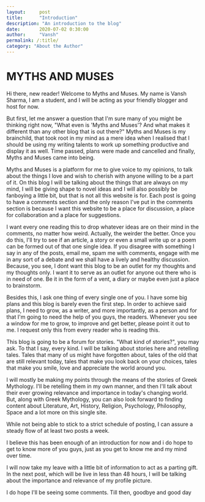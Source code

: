 ```yaml
---
layout:     post
title:      "Introduction"
description: "An introduction to the blog"
date:       2020-07-02 0:30:00
author:     "Vansh"
permalink: /:title/
category: "About the Author"
---
```


# MYTHS AND MUSES

Hi there, new reader! Welcome to Myths and Muses. My name is Vansh Sharma, I am a student, and I will be acting as your friendly blogger and host for now.

But first, let me answer a question that I'm sure many of you might be thinking right now, "What even is 'Myths and Muses'? And what makes it different than any other blog that is out there?" Myths and Muses is my brainchild, that took root in my mind as a mere idea when I realised that I should be using my writing talents to work up something productive and display it as well. Time passed, plans were made and cancelled and finally, Myths and Muses came into being. 

Myths and Muses is a platform for me to give voice to my opinions, to talk about the things I love and wish to cherish with anyone willing to be a part of it. On this blog I will be talking about the things that are always on my mind, I will be giving shape to novel ideas and I will also possibly be fanboying a little bit, but that is not all this website is for. Each post is going to have a comments section and the only reason I've put in the comments section is because I want this website to be a place for discussion, a place for collaboration and a place for suggestions.

I want every one reading this to drop whatever ideas are on their mind in the comments, no matter how weird. Actually, the weirder the better. Once you do this, I'll try to see if an article, a story or even a small write up or a poem can be formed out of that one single idea. If you disagree with something I say in any of the posts, email me, spam me with comments, engage with me in any sort of a debate and we shall have a lively and healthy discussion. Because, you see, I dont want this blog to be an outlet for my thoughts and my thoughts only. I want it to serve as an outlet for anyone out there who is in need of one. Be it in the form  of a vent, a diary or maybe even just a place to brainstorm.

Besides this, I ask one thing of every single one of you. I have some big plans and this blog is barely even the first step. In order to achieve said plans, I need to grow, as a writer, and more importantly, as a person and for that I'm going to need the help of you guys, the readers. Whenever you see a window for me to grow, to improve and get better, please point it out to me. I request only this from every reader who is reading this.

This blog is going to be a forum for stories. "What kind of stories?", you may ask. To that I say, every kind. I will be talking about stories here and retelling tales. Tales that many of us might have forgotten about, tales of the old that are still relevant today, tales that make you look back on your choices, tales that make you smile, love and appreciate the world around you.

I will mostly be making my points through the means of the stories of Greek Mythology. I'll be retelling them in my own manner, and then I'll talk about their ever growing relevance and importance in today's changing world. But, along with Greek Mythology, you can also look forward to finding content about Literature, Art, History, Religion, Psychology, Philosophy, Space and a lot more on this single site.

While not being able to stick to a strict schedule of posting, I can assure a steady flow of at least two posts a week.

I believe this has been enough of an introduction for now and i do hope to get to know more of you guys, just as you get to know me and my mind over time.

I will now take my leave with a little bit of information to act as a parting gift. In the next post, which will be live in less than 48 hours, I will be talking about the importance and relevance of my profile picture.

I do hope I'll be seeing some comments. Till then, goodbye and good day


